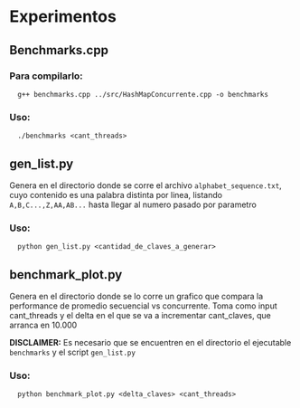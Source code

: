 # Experimentos

## Benchmarks.cpp
### Para compilarlo:
```
  g++ benchmarks.cpp ../src/HashMapConcurrente.cpp -o benchmarks
```
### Uso:
```
  ./benchmarks <cant_threads>
```

## gen_list.py
Genera en el directorio donde se corre el archivo `alphabet_sequence.txt`, cuyo contenido es una palabra distinta por linea, listando `A,B,C...,Z,AA,AB...` hasta llegar al numero pasado por parametro

### Uso:
```
  python gen_list.py <cantidad_de_claves_a_generar>
```

## benchmark_plot.py
Genera en el directorio donde se lo corre un grafico que compara la performance de promedio secuencial vs concurrente. Toma como input cant_threads y el delta en el que se va a incrementar cant_claves, que arranca en 10.000

**DISCLAIMER:** Es necesario que se encuentren en el directorio el ejecutable `benchmarks` y el script `gen_list.py`

### Uso:
```
  python benchmark_plot.py <delta_claves> <cant_threads>
```

